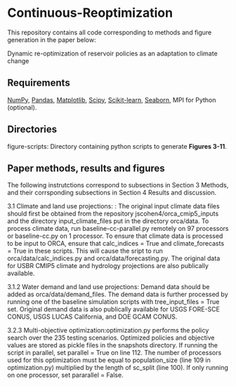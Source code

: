 # Continuous-Reoptimization
This repository contains all code corresponding to methods and figure generation in the paper below:

Dynamic re-optimization of reservoir policies as an adaptation to climate change

## Requirements
[NumPy](https://numpy.org/), [Pandas](https://pandas.pydata.org/), [Matplotlib](https://matplotlib.org/), [Scipy](https://scipy.org/), [Scikit-learn](https://scikit-learn.org/stable/), [Seaborn](https://seaborn.pydata.org/), MPI for Python (optional).

## Directories

figure-scripts: Directory containing python scripts to generate **Figures 3-11**.

## Paper methods, results and figures

The following instrutctions correspond to subsections in Section 3 Methods, and their corrsponding subsections in Section 4 Results and discussion.

3.1 Climate and land use projections: : The original input climate data files should first be obtained from the repository jscohen4/orca_cmip5_inputs and the directory input_climate_files put in the directory orca/data. To process climate data, run baseline-cc-parallel.py remotely on 97 processors or baseline-cc.py on 1 processor. To ensure that climate data is processed to be input to ORCA, ensure that calc_indices = True and climate_forecasts = True in these scripts. This will cause the sript to run orca/data/calc_indices.py and orca/data/forecasting.py. The original data for USBR CMIP5 climate and hydrology projections are also publically available.

3.1.2 Water demand and land use projections: Demand data should be added as orca/data/demand_files. The demand data is further processed by running one of the baseline simulation scripts with tree_input_files = True set. Original demand data is also publically available for USGS FORE-SCE CONUS, USGS LUCAS California, and DOE GCAM CONUS.

3.2.3 Multi-objective optimization:optimization.py performs the policy search over the 235 testing scenarios. Optimized policies and objective values are stored as pickle files in the snapshots directory. If running the script in parallel, set parallel = True on line 112. The number of processors used for this optimization must be equal to population_size (line 109 in optimization.py) multiplied by the length of sc_split (line 100). If only running on one processor, set pararallel = False.
